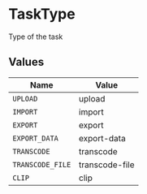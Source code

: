 # TaskType

Type of the task


## Values

| Name             | Value            |
| ---------------- | ---------------- |
| `UPLOAD`         | upload           |
| `IMPORT`         | import           |
| `EXPORT`         | export           |
| `EXPORT_DATA`    | export-data      |
| `TRANSCODE`      | transcode        |
| `TRANSCODE_FILE` | transcode-file   |
| `CLIP`           | clip             |